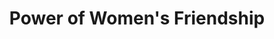 ---
pid: fs55
title: Power of Women's Friendship
location_transcription: University City
coordinates: "[-75.181996832822, 39.955444744055]"
zipcode: '19107'
gen_neighborhood: Center City
neighborhood: Washington Square West,Avenue of The Arts,Midtown Village,Chinatown
outside_phl: 
age: '35'
age_range: 30-39
instagram: 
image_file_name: fs_55.jpg
proposal_transcription: |-
  Philadelphia is a multicultural place and women's friendship is a powerful relationship that can help you overcome challenges and allow you to share the Joys of life.
  →Women of all cultures + ages come together in a monument that celebrates the power of friendship←
topic: Inclusivity,Unity,Women
topic_summary: 0, 0, 0, 0
type: Other No Form
keywords_other: 
credit: Vicky Kats
image_labels: 
twitter: 
facebook: 
permalink: "/monuments/fs55/"
layout: item-page
---